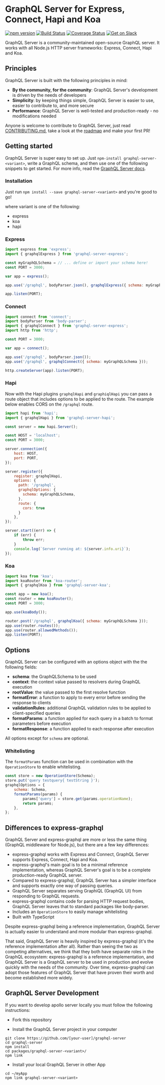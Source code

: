 # GraphQL Server for Express, Connect, Hapi and Koa

[![npm version](https://badge.fury.io/js/graphql-server.svg)](https://badge.fury.io/js/graphql-server)
[![Build Status](https://travis-ci.org/apollostack/graphql-server.svg?branch=master)](https://travis-ci.org/apollostack/graphql-server)
[![Coverage Status](https://coveralls.io/repos/github/apollostack/graphql-server/badge.svg?branch=master)](https://coveralls.io/github/apollostack/graphql-server?branch=master)
[![Get on Slack](https://img.shields.io/badge/slack-join-orange.svg)](http://www.apollostack.com/#slack)

GraphQL Server is a community-maintained open-source GraphQL server. It works with all Node.js HTTP server frameworks: Express, Connect, Hapi and Koa.

## Principles

GraphQL Server is built with the following principles in mind:

* **By the community, for the community**: GraphQL Server's development is driven by the needs of developers
* **Simplicity**: by keeping things simple, GraphQL Server is easier to use, easier to contribute to, and more secure
* **Performance**: GraphQL Server is well-tested and production-ready - no modifications needed


Anyone is welcome to contribute to GraphQL Server, just read [CONTRIBUTING.md](./CONTRIBUTING.md), take a look at the [roadmap](./ROADMAP.md) and make your first PR!


## Getting started

GraphQL Server is super easy to set up. Just `npm-install graphql-server-<variant>`, write a GraphQL schema, and then use one of the following snippets to get started. For more info, read the [GraphQL Server docs](http://dev.apollodata.com/tools/graphql-server/index.html).

### Installation

Just run `npm install --save graphql-server-<variant>` and you're good to go!

where variant is one of the following:
 - express
 - koa
 - hapi

### Express

```js
import express from 'express';
import { graphqlExpress } from 'graphql-server-express';

const myGraphQLSchema = // ... define or import your schema here!
const PORT = 3000;

var app = express();

app.use('/graphql', bodyParser.json(), graphqlExpress({ schema: myGraphQLSchema }));

app.listen(PORT);
```

### Connect
```js
import connect from 'connect';
import bodyParser from 'body-parser';
import { graphqlConnect } from 'graphql-server-express';
import http from 'http';

const PORT = 3000;

var app = connect();

app.use('/graphql', bodyParser.json());
app.use('/graphql', graphqlConnect({ schema: myGraphQLSchema }));

http.createServer(app).listen(PORT);
```

### Hapi

Now with the Hapi plugins `graphqlHapi` and `graphiqlHapi` you can pass a route object that includes options to be applied to the route.  The example below enables CORS on the `/graphql` route.

```js
import hapi from 'hapi';
import { graphqlHapi } from 'graphql-server-hapi';

const server = new hapi.Server();

const HOST = 'localhost';
const PORT = 3000;

server.connection({
    host: HOST,
    port: PORT,
});

server.register({
    register: graphqlHapi,
    options: {
      path: '/graphql',
      graphqlOptions: {
        schema: myGraphQLSchema,
      },
      route: {
        cors: true
      }
    },
});

server.start((err) => {
    if (err) {
        throw err;
    }
    console.log(`Server running at: ${server.info.uri}`);
});
```

### Koa
```js
import koa from 'koa';
import koaRouter from 'koa-router';
import { graphqlKoa } from 'graphql-server-koa';

const app = new koa();
const router = new koaRouter();
const PORT = 3000;

app.use(koaBody());

router.post('/graphql', graphqlKoa({ schema: myGraphQLSchema }));
app.use(router.routes());
app.use(router.allowedMethods());
app.listen(PORT);
```

## Options

GraphQL Server can be configured with an options object with the the following fields:

* **schema**: the GraphQLSchema to be used
* **context**: the context value passed to resolvers during GraphQL execution
* **rootValue**: the value passed to the first resolve function
* **formatError**: a function to apply to every error before sending the response to clients
* **validationRules**: additional GraphQL validation rules to be applied to client-specified queries
* **formatParams**: a function applied for each query in a batch to format parameters before execution
* **formatResponse**: a function applied to each response after execution

All options except for `schema` are optional.

### Whitelisting

The `formatParams` function can be used in combination with the `OperationStore` to enable whitelisting.

```js
const store = new OperationStore(Schema);
store.put('query testquery{ testString }');
graphqlOptions = {
    schema: Schema,
    formatParams(params) {
        params['query'] = store.get(params.operationName);
        return params;
    },
};
```

## Differences to express-graphql

GraphQL Server and express-graphql are more or less the same thing (GraphQL middleware for Node.js), but there are a few key differences:

* express-graphql works with Express and Connect, GraphQL Server supports Express, Connect, Hapi and Koa.
* express-graphql's main goal is to be a minimal reference implementation, whereas GraphQL Server's goal is to be a complete production-ready GraphQL server.
* Compared to express-graphql, GraphQL Server has a simpler interface and supports exactly one way of passing queries.
* GraphQL Server separates serving GraphiQL (GraphQL UI) from responding to GraphQL requests.
* express-graphql contains code for parsing HTTP request bodies, GraphQL Server leaves that to standard packages like body-parser.
* Includes an `OperationStore` to easily manage whitelisting
* Built with TypeScript

Despite express-graphql being a reference implementation, GraphQL Server is actually easier to understand and more modular than express-graphql.

That said, GraphQL Server is heavily inspired by express-graphql (it's the reference implementation after all). Rather than seeing the two as competing alternatives, we think that they both have separate roles in the GraphQL ecosystem: express-graphql is a reference implementation, and GraphQL Server is a GraphQL server to be used in production and evolve quickly with the needs of the community. Over time, express-graphql can adopt those features of GraphQL Server that have proven their worth and become established more widely.

## GraphQL Server Development

If you want to develop apollo server locally you must follow the following instructions:

* Fork this repository

* Install the GraphQL Server project in your computer

```
git clone https://github.com/[your-user]/graphql-server
cd graphql-server
npm install
cd packages/graphql-server-<variant>/
npm link
```

* Install your local GraphQL Server in other App

```
cd ~/myApp
npm link graphql-server-<variant>
```
